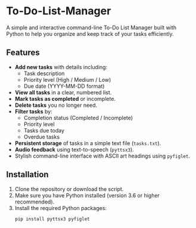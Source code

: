 # To-Do-List-Manager
A simple and interactive command-line To-Do List Manager built with Python to help you organize and keep track of your tasks efficiently.
 
## Features
- **Add new tasks** with details including:
  - Task description
  - Priority level (High / Medium / Low)
  - Due date (YYYY-MM-DD format)
- **View all tasks** in a clear, numbered list.
- **Mark tasks as completed** or incomplete.
- **Delete tasks** you no longer need.
- **Filter tasks** by:
  - Completion status (Completed / Incomplete)
  - Priority level
  - Tasks due today
  - Overdue tasks
- **Persistent storage** of tasks in a simple text file (`tasks.txt`).
- **Audio feedback** using text-to-speech (`pyttsx3`).
- Stylish command-line interface with ASCII art headings using `pyfiglet`.

## Installation
1. Clone the repository or download the script.
2. Make sure you have Python installed (version 3.6 or higher recommended).
3. Install the required Python packages:
   ```bash
   pip install pyttsx3 pyfiglet
